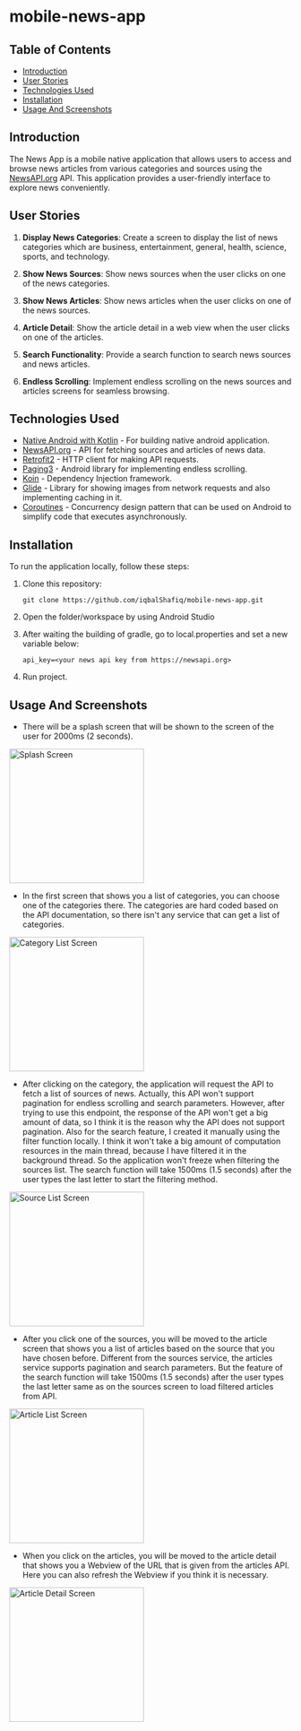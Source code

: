# mobile-news-app

## Table of Contents

- [Introduction](#introduction)
- [User Stories](#user-stories)
- [Technologies Used](#technologies-used)
- [Installation](#installation)
- [Usage And Screenshots](#usage-and-screenshots)

## Introduction

The News App is a mobile native application that allows users to access and browse news articles from various categories and sources using the [NewsAPI.org](https://newsapi.org) API. 
This application provides a user-friendly interface to explore news conveniently.

## User Stories

1. **Display News Categories**: Create a screen to display the list of news categories which are business, entertainment, general, health, science, sports, and technology.

2. **Show News Sources**: Show news sources when the user clicks on one of the news categories.

3. **Show News Articles**: Show news articles when the user clicks on one of the news sources.

4. **Article Detail**: Show the article detail in a web view when the user clicks on one of the articles.

5. **Search Functionality**: Provide a search function to search news sources and news articles.

6. **Endless Scrolling**: Implement endless scrolling on the news sources and articles screens for seamless browsing.

## Technologies Used

- [Native Android with Kotlin](https://developer.android.com/kotlin?hl=id) - For building native android application.
- [NewsAPI.org](https://newsapi.org) - API for fetching sources and articles of news data.
- [Retrofit2](https://square.github.io/retrofit/) - HTTP client for making API requests.
- [Paging3](https://developer.android.com/topic/libraries/architecture/paging/v3-overview?hl=id) - Android library for implementing endless scrolling.
- [Koin](https://insert-koin.io/) - Dependency Injection framework.
- [Glide](https://github.com/bumptech/glide) - Library for showing images from network requests and also implementing caching in it.
- [Coroutines](https://developer.android.com/kotlin/coroutines) - Concurrency design pattern that can be used on Android to simplify code that executes asynchronously.

## Installation

To run the application locally, follow these steps:

1. Clone this repository:

   ```shell
   git clone https://github.com/iqbalShafiq/mobile-news-app.git

2. Open the folder/workspace by using Android Studio
3. After waiting the building of gradle, go to local.properties and set a new variable below:
   ```shell
   api_key=<your news api key from https://newsapi.org>

4. Run project.

## Usage And Screenshots
- There will be a splash screen that will be shown to the screen of the user for 2000ms (2 seconds).
<img src="https://i.ibb.co/wcJ4HBq/Splash-Screen.png" alt="Splash Screen" style="width:240px;"/>

- In the first screen that shows you a list of categories, you can choose one of the categories there. 
The categories are hard coded based on the API documentation, so there isn't any service that can get a list of categories. 
<img src="https://i.ibb.co/kMc2ndS/Category-List.png" alt="Category List Screen" style="width:240px;"/>

- After clicking on the category, the application will request the API to fetch a list of sources of news. 
Actually, this API won't support pagination for endless scrolling and search parameters. 
However, after trying to use this endpoint, the response of the API won't get a big amount of data, so I think it is the reason why the API does not support pagination. 
Also for the search feature, I created it manually using the filter function locally. I think it won't take a big amount of computation resources in the main thread, because I have filtered it in the background thread. 
So the application won't freeze when filtering the sources list. The search function will take 1500ms (1.5 seconds) after the user types the last letter to start the filtering method.
<img src="https://i.ibb.co/tP0CkgG/Source-List.png" alt="Source List Screen" style="width:240px;"/>

- After you click one of the sources, you will be moved to the article screen that shows you a list of articles based on the source that you have chosen before. 
Different from the sources service, the articles service supports pagination and search parameters. 
But the feature of the search function will take 1500ms (1.5 seconds) after the user types the last letter same as on the sources screen to load filtered articles from API.
<img src="https://i.ibb.co/vkDRN5G/Article-List.png" alt="Article List Screen" style="width:240px;"/>

- When you click on the articles, you will be moved to the article detail that shows you a Webview of the URL that is given from the articles API. Here you can also refresh the Webview if you think it is necessary.
<img src="https://i.ibb.co/kcWjYVM/Article-Detail.png" alt="Article Detail Screen" style="width:240px;"/>
